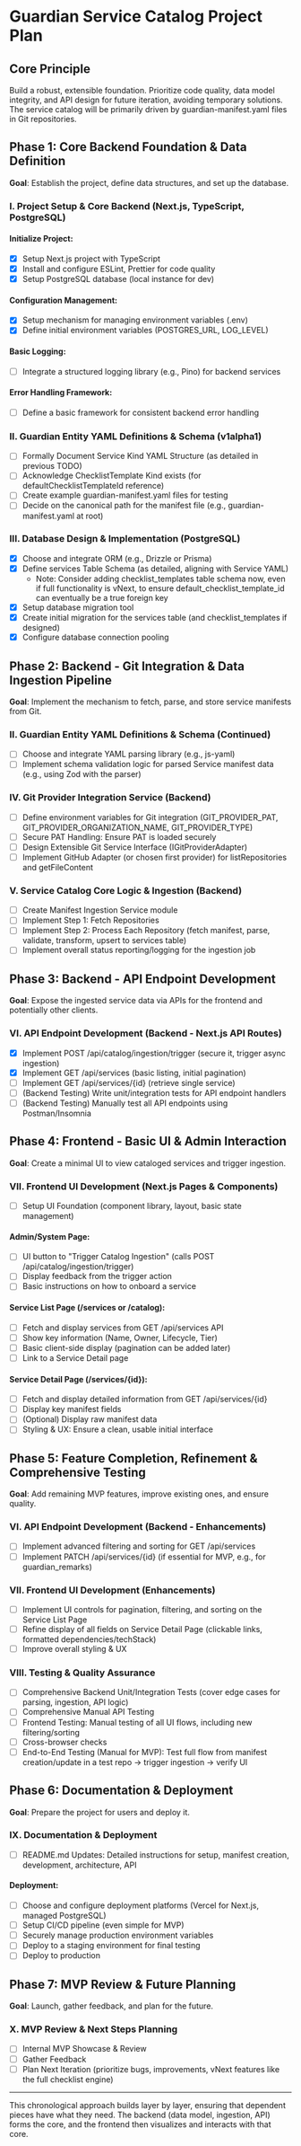 # Guardian Service Catalog Project Plan

## Core Principle
Build a robust, extensible foundation. Prioritize code quality, data model integrity, and API design for future iteration, avoiding temporary solutions. The service catalog will be primarily driven by guardian-manifest.yaml files in Git repositories.

## Phase 1: Core Backend Foundation & Data Definition
**Goal**: Establish the project, define data structures, and set up the database.

### I. Project Setup & Core Backend (Next.js, TypeScript, PostgreSQL)
#### Initialize Project:
- [x] Setup Next.js project with TypeScript
- [x] Install and configure ESLint, Prettier for code quality
- [x] Setup PostgreSQL database (local instance for dev)

#### Configuration Management:
- [x] Setup mechanism for managing environment variables (.env)
- [x] Define initial environment variables (POSTGRES_URL, LOG_LEVEL)

#### Basic Logging:
- [ ] Integrate a structured logging library (e.g., Pino) for backend services

#### Error Handling Framework:
- [ ] Define a basic framework for consistent backend error handling

### II. Guardian Entity YAML Definitions & Schema (v1alpha1)
- [ ] Formally Document Service Kind YAML Structure (as detailed in previous TODO)
- [ ] Acknowledge ChecklistTemplate Kind exists (for defaultChecklistTemplateId reference)
- [ ] Create example guardian-manifest.yaml files for testing
- [ ] Decide on the canonical path for the manifest file (e.g., guardian-manifest.yaml at root)

### III. Database Design & Implementation (PostgreSQL)
- [X] Choose and integrate ORM (e.g., Drizzle or Prisma)
- [X] Define services Table Schema (as detailed, aligning with Service YAML)
  - Note: Consider adding checklist_templates table schema now, even if full functionality is vNext, to ensure default_checklist_template_id can eventually be a true foreign key
- [X] Setup database migration tool
- [X] Create initial migration for the services table (and checklist_templates if designed)
- [X] Configure database connection pooling

## Phase 2: Backend - Git Integration & Data Ingestion Pipeline
**Goal**: Implement the mechanism to fetch, parse, and store service manifests from Git.

### II. Guardian Entity YAML Definitions & Schema (Continued)
- [ ] Choose and integrate YAML parsing library (e.g., js-yaml)
- [ ] Implement schema validation logic for parsed Service manifest data (e.g., using Zod with the parser)

### IV. Git Provider Integration Service (Backend)
- [ ] Define environment variables for Git integration (GIT_PROVIDER_PAT, GIT_PROVIDER_ORGANIZATION_NAME, GIT_PROVIDER_TYPE)
- [ ] Secure PAT Handling: Ensure PAT is loaded securely
- [ ] Design Extensible Git Service Interface (IGitProviderAdapter)
- [ ] Implement GitHub Adapter (or chosen first provider) for listRepositories and getFileContent

### V. Service Catalog Core Logic & Ingestion (Backend)
- [ ] Create Manifest Ingestion Service module
- [ ] Implement Step 1: Fetch Repositories
- [ ] Implement Step 2: Process Each Repository (fetch manifest, parse, validate, transform, upsert to services table)
- [ ] Implement overall status reporting/logging for the ingestion job

## Phase 3: Backend - API Endpoint Development
**Goal**: Expose the ingested service data via APIs for the frontend and potentially other clients.

### VI. API Endpoint Development (Backend - Next.js API Routes)
- [X] Implement POST /api/catalog/ingestion/trigger (secure it, trigger async ingestion)
- [X] Implement GET /api/services (basic listing, initial pagination)
- [ ] Implement GET /api/services/{id} (retrieve single service)
- [ ] (Backend Testing) Write unit/integration tests for API endpoint handlers
- [ ] (Backend Testing) Manually test all API endpoints using Postman/Insomnia

## Phase 4: Frontend - Basic UI & Admin Interaction
**Goal**: Create a minimal UI to view cataloged services and trigger ingestion.

### VII. Frontend UI Development (Next.js Pages & Components)
- [ ] Setup UI Foundation (component library, layout, basic state management)

#### Admin/System Page:
- [ ] UI button to "Trigger Catalog Ingestion" (calls POST /api/catalog/ingestion/trigger)
- [ ] Display feedback from the trigger action
- [ ] Basic instructions on how to onboard a service

#### Service List Page (/services or /catalog):
- [ ] Fetch and display services from GET /api/services API
- [ ] Show key information (Name, Owner, Lifecycle, Tier)
- [ ] Basic client-side display (pagination can be added later)
- [ ] Link to a Service Detail page

#### Service Detail Page (/services/{id}):
- [ ] Fetch and display detailed information from GET /api/services/{id}
- [ ] Display key manifest fields
- [ ] (Optional) Display raw manifest data
- [ ] Styling & UX: Ensure a clean, usable initial interface

## Phase 5: Feature Completion, Refinement & Comprehensive Testing
**Goal**: Add remaining MVP features, improve existing ones, and ensure quality.

### VI. API Endpoint Development (Backend - Enhancements)
- [ ] Implement advanced filtering and sorting for GET /api/services
- [ ] Implement PATCH /api/services/{id} (if essential for MVP, e.g., for guardian_remarks)

### VII. Frontend UI Development (Enhancements)
- [ ] Implement UI controls for pagination, filtering, and sorting on the Service List Page
- [ ] Refine display of all fields on Service Detail Page (clickable links, formatted dependencies/techStack)
- [ ] Improve overall styling & UX

### VIII. Testing & Quality Assurance
- [ ] Comprehensive Backend Unit/Integration Tests (cover edge cases for parsing, ingestion, API logic)
- [ ] Comprehensive Manual API Testing
- [ ] Frontend Testing: Manual testing of all UI flows, including new filtering/sorting
- [ ] Cross-browser checks
- [ ] End-to-End Testing (Manual for MVP): Test full flow from manifest creation/update in a test repo -> trigger ingestion -> verify UI

## Phase 6: Documentation & Deployment
**Goal**: Prepare the project for users and deploy it.

### IX. Documentation & Deployment
- [ ] README.md Updates: Detailed instructions for setup, manifest creation, development, architecture, API

#### Deployment:
- [ ] Choose and configure deployment platforms (Vercel for Next.js, managed PostgreSQL)
- [ ] Setup CI/CD pipeline (even simple for MVP)
- [ ] Securely manage production environment variables
- [ ] Deploy to a staging environment for final testing
- [ ] Deploy to production

## Phase 7: MVP Review & Future Planning
**Goal**: Launch, gather feedback, and plan for the future.

### X. MVP Review & Next Steps Planning
- [ ] Internal MVP Showcase & Review
- [ ] Gather Feedback
- [ ] Plan Next Iteration (prioritize bugs, improvements, vNext features like the full checklist engine)

---

This chronological approach builds layer by layer, ensuring that dependent pieces have what they need. The backend (data model, ingestion, API) forms the core, and the frontend then visualizes and interacts with that core.
